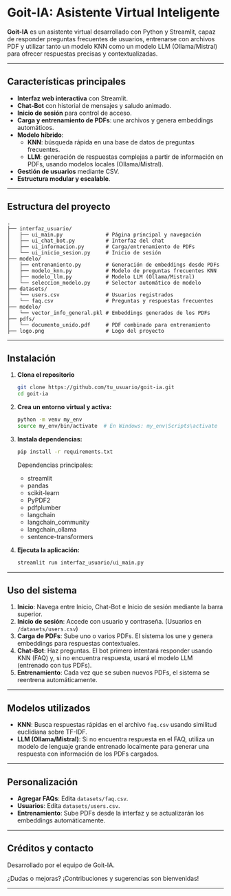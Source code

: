 # Goit-IA: Asistente Virtual Inteligente

**Goit-IA** es un asistente virtual desarrollado con Python y Streamlit, capaz de responder preguntas frecuentes de usuarios, entrenarse con archivos PDF y utilizar tanto un modelo KNN como un modelo LLM (Ollama/Mistral) para ofrecer respuestas precisas y contextualizadas.

---

## Características principales

- **Interfaz web interactiva** con Streamlit.
- **Chat-Bot** con historial de mensajes y saludo animado.
- **Inicio de sesión** para control de acceso.
- **Carga y entrenamiento de PDFs**: une archivos y genera embeddings automáticos.
- **Modelo híbrido**:
  - **KNN**: búsqueda rápida en una base de datos de preguntas frecuentes.
  - **LLM**: generación de respuestas complejas a partir de información en PDFs, usando modelos locales (Ollama/Mistral).
- **Gestión de usuarios** mediante CSV.
- **Estructura modular y escalable**.

---

## Estructura del proyecto

```
.
├── interfaz_usuario/
│   ├── ui_main.py              # Página principal y navegación
│   ├── ui_chat_bot.py          # Interfaz del chat
│   ├── ui_informacion.py       # Carga/entrenamiento de PDFs
│   └── ui_inicio_sesion.py     # Inicio de sesión
├── modelo/
│   ├── entrenamiento.py        # Generación de embeddings desde PDFs
│   ├── modelo_knn.py           # Modelo de preguntas frecuentes KNN
│   ├── modelo_llm.py           # Modelo LLM (Ollama/Mistral)
│   └── seleccion_modelo.py     # Selector automático de modelo
├── datasets/
│   └── users.csv               # Usuarios registrados
│   └── faq.csv                 # Preguntas y respuestas frecuentes
├── modelo/
│   └── vector_info_general.pkl # Embeddings generados de los PDFs
├── pdfs/
│   └── documento_unido.pdf     # PDF combinado para entrenamiento
├── logo.png                    # Logo del proyecto
```

---

## Instalación

1. **Clona el repositorio**

   ```bash
   git clone https://github.com/tu_usuario/goit-ia.git
   cd goit-ia
   ```

2. **Crea un entorno virtual y activa:**

   ```bash
   python -m venv my_env
   source my_env/bin/activate  # En Windows: my_env\Scripts\activate
   ```

3. **Instala dependencias:**

   ```bash
   pip install -r requirements.txt
   ```

   Dependencias principales:

   - streamlit
   - pandas
   - scikit-learn
   - PyPDF2
   - pdfplumber
   - langchain
   - langchain\_community
   - langchain\_ollama
   - sentence-transformers

4. **Ejecuta la aplicación:**

   ```bash
   streamlit run interfaz_usuario/ui_main.py
   ```

---

## Uso del sistema

1. **Inicio**: Navega entre Inicio, Chat-Bot e Inicio de sesión mediante la barra superior.
2. **Inicio de sesión**: Accede con usuario y contraseña. (Usuarios en `/datasets/users.csv`)
3. **Carga de PDFs**: Sube uno o varios PDFs. El sistema los une y genera embeddings para respuestas contextuales.
4. **Chat-Bot**: Haz preguntas. El bot primero intentará responder usando KNN (FAQ) y, si no encuentra respuesta, usará el modelo LLM (entrenado con tus PDFs).
5. **Entrenamiento**: Cada vez que se suben nuevos PDFs, el sistema se reentrena automáticamente.

---

## Modelos utilizados

- **KNN**: Busca respuestas rápidas en el archivo `faq.csv` usando similitud euclidiana sobre TF-IDF.
- **LLM (Ollama/Mistral)**: Si no encuentra respuesta en el FAQ, utiliza un modelo de lenguaje grande entrenado localmente para generar una respuesta con información de los PDFs cargados.

---

## Personalización

- **Agregar FAQs**: Edita `datasets/faq.csv`.
- **Usuarios**: Edita `datasets/users.csv`.
- **Entrenamiento**: Sube PDFs desde la interfaz y se actualizarán los embeddings automáticamente.

---

## Créditos y contacto

Desarrollado por el equipo de Goit-IA.

¿Dudas o mejoras? ¡Contribuciones y sugerencias son bienvenidas!

---

